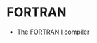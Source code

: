 # FORTRAN


* [The FORTRAN I compiler](https://web.stanford.edu/class/archive/cs/cs339/cs339.2002/fortran.pdf)